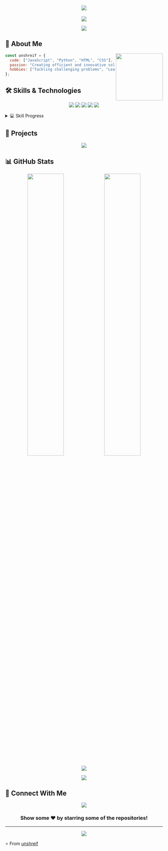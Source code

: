 <h1 align="center">
  <img src="https://readme-typing-svg.herokuapp.com/?lines=👋+Hi+there!;I'm+Unshreif&center=true&size=30">
</h1>

<p align="center">
  <img src="https://komarev.com/ghpvc/?username=unshreif&color=blueviolet&style=flat-square&label=Profile+Views">
</p>

<div align="center">
  <img src="https://github-profile-trophy.vercel.app/?username=unshreif&theme=radical&no-frame=true&no-bg=true&margin-w=4">
</div>

## 💫 About Me
<img align="right" height="150" src="https://media.giphy.com/media/M9gbBd9nbDrOTu1Mqx/giphy.gif">

```javascript
const unshreif = {
  code: ["JavaScript", "Python", "HTML", "CSS"],
  passion: "Creating efficient and innovative solutions",
  hobbies: ["Tackling challenging problems", "Learning new technologies"]
};
```

## 🛠️ Skills & Technologies
<p align="center">
  <img src="https://img.shields.io/badge/Python-3776AB?style=for-the-badge&logo=python&logoColor=white" />
  <img src="https://img.shields.io/badge/JavaScript-F7DF1E?style=for-the-badge&logo=javascript&logoColor=black" />
  <img src="https://img.shields.io/badge/HTML5-E34F26?style=for-the-badge&logo=html5&logoColor=white" />
  <img src="https://img.shields.io/badge/CSS3-1572B6?style=for-the-badge&logo=css3&logoColor=white" />
  <img src="https://img.shields.io/badge/Git-F05032?style=for-the-badge&logo=git&logoColor=white" />
</p>

<details>
  <summary>💻 Skill Progress</summary>
  <br>
  
  ```text
  Python       ███████████████████░░   85%
  JavaScript   ████████████████░░░░░░   75%
  HTML         ██████████████████████   95%
  CSS          ████████████████░░░░░░   75%
  Git          ███████████████░░░░░░░   70%
  ```
</details>

## 🚀 Projects
<div align="center">
  <a href="https://github.com/unshreif/Password-Generator">
    <img src="https://github-readme-stats.vercel.app/api/pin/?username=unshreif&repo=Password-Generator&theme=radical&hide_border=true">
  </a>
</div>

## 📊 GitHub Stats
<p align="center">
  <img width="48%" src="https://github-readme-stats.vercel.app/api?username=unshreif&show_icons=true&theme=radical&hide_border=true" />
  <img width="48%" src="https://github-readme-streak-stats.herokuapp.com/?user=unshreif&theme=radical&hide_border=true" />
</p>

<p align="center">
  <img src="https://github-readme-stats.vercel.app/api/top-langs/?username=unshreif&layout=compact&theme=radical&hide_border=true" />
</p>

<p align="center">
  <img src="https://github-profile-summary-cards.vercel.app/api/cards/profile-details?username=unshreif&theme=radical" />
</p>

## 🔗 Connect With Me
<p align="center">
  <a href="https://github.com/unshreif">
    <img src="https://img.shields.io/badge/GitHub-100000?style=for-the-badge&logo=github&logoColor=white" />
  </a>
</p>

<div align="center">

  ### Show some ❤️ by starring some of the repositories!

</div>

---

<p align="center">
  <img src="https://capsule-render.vercel.app/api?type=waving&color=gradient&height=100&section=footer">
</p>

⭐️ From [unshreif](https://github.com/unshreif)
